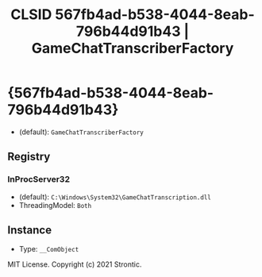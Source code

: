 ﻿---
title: "CLSID 567fb4ad-b538-4044-8eab-796b44d91b43 | GameChatTranscriberFactory"
excerpt: What is COM-Object CLSID 567fb4ad-b538-4044-8eab-796b44d91b43?
---

# {567fb4ad-b538-4044-8eab-796b44d91b43}

* (default): `GameChatTranscriberFactory`

## Registry


### InProcServer32

* (default): `C:\Windows\System32\GameChatTranscription.dll`
* ThreadingModel: `Both`

## Instance

* Type: `__ComObject`

MIT License. Copyright (c) 2021 Strontic.


